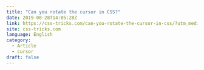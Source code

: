 ```yaml
---
title: "Can you rotate the cursor in CSS?"
date: 2019-08-28T14:05:28Z
link: https://css-tricks.com/can-you-rotate-the-cursor-in-css/?utm_medium=RSS&utm_source=news.12bit.vn
site: css-tricks.com
language: English
category:
  - Article
  - cursor
draft: false
---
```

